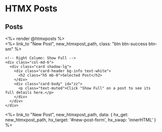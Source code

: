 <div class="container my-5">
  <!-- Title -->
  <h1 class="text-center mb-4 text-primary">HTMX Posts</h1>

  <div class="row">
    <!-- Left Column: Posts -->
    <div class="col-md-6">
      <div class="card shadow-sm mb-4">
        <div class="card-header bg-primary text-white">
          <h2 class="h5 mb-0">Posts</h2>
        </div>
        <div class="card-body" id="posts-container">
          <%= render @htmxposts %>
        </div>
        <div class="card-footer text-center">
          <%= link_to "New Post", new_htmxpost_path, class: "btn btn-success btn-sm" %>
        </div>
      </div>
    </div>

    <!-- Right Column: Show Full -->
    <div class="col-md-6">
      <div class="card shadow-lg">
        <div class="card-header bg-info text-white">
          <h2 class="h5 mb-0">Selected Post</h2>
        </div>
        <div class="card-body" id="zz">
          <p class="text-muted">Click "Show Full" on a post to see its full details here.</p>
        </div>
      </div>
    </div>
  </div>
</div>

<div id="new-post-form">
  <%= link_to "New Post", new_htmxpost_path, data: { hx_get: new_htmxpost_path, hx_target: '#new-post-form', hx_swap: 'innerHTML' } %>
</div>

